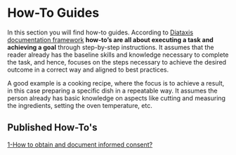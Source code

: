 # How-To Guides

In this section you will find how-to guides. According to [Diataxis documentation framework](https://diataxis.fr) **how-to’s are all about executing a task and achieving a goal** through step-by-step instructions. It assumes that the reader already has the baseline skills and knowledge necessary to complete the task, and hence, focuses on the steps necessary to achieve the desired outcome in a correct way and aligned to best practices. 

A good example is a cooking recipe, where the focus is to achieve a result, in this case preparing a specific dish in a repeatable way. It assumes the person already has basic knowledge on aspects like cutting and measuring the ingredients, setting the oven temperature, etc. 

## Published How-To's

[1-How to obtain and document informed consent?](01-how-to-obtain-informed-consent/01-how-to-obtain-informed-consent.html)

